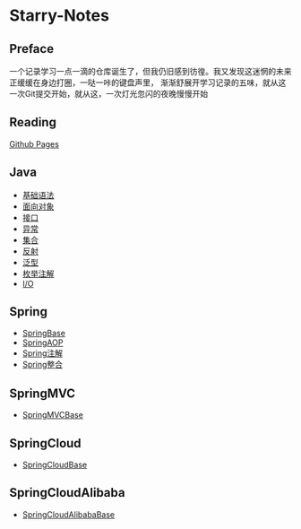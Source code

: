 # Starry-Notes

## Preface

一个记录学习一点一滴的仓库诞生了，但我仍旧感到彷徨。我又发现这迷惘的未来正缓缓在身边打圈，一哒一咔的键盘声里，
渐渐舒展开学习记录的五味，就从这一次Git提交开始，就从这，一次灯光忽闪的夜晚慢慢开始

## Reading
[Github Pages](https://wardseptember.github.io/notes/#/)

## Java
- [基础语法](Java/基础语法.md)
- [面向对象](Java/面向对象.md)
- [接口](Java/接口.md)
- [异常](Java/异常.md)
- [集合](Java/集合.md)
- [反射](Java/反射.md)
- [泛型](Java/泛型.md)
- [枚举注解](Java/枚举注解.md)
- [I/O](Java/IO.md)

## Spring
- [SpringBase](Spring/SpringBase.md)
- [SpringAOP](Spring/SpringAOP.md)
- [Spring注解](Spring/Spring注解.md)
- [Spring整合](Spring/Spring整合.md)

## SpringMVC
- [SpringMVCBase](SpringMVC/SpringMVC.md)

## SpringCloud
- [SpringCloudBase](SpringCloud/SpringCloud.md)

## SpringCloudAlibaba
- [SpringCloudAlibabaBase](SpringCloudAlibaba/SpringCloudAlibaba.md)


